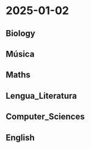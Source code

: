 # 2025-01-02 <!-- markmap: foldAll -->

## Biology

## Música

## Maths

## Lengua_Literatura

## Computer_Sciences

## English

